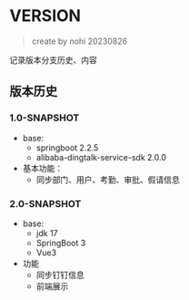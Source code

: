 # VERSION
> create by nohi 20230826

记录版本分支历史、内容

## 版本历史

### 1.0-SNAPSHOT
* base:
  * springboot 2.2.5  
  * alibaba-dingtalk-service-sdk 2.0.0
* 基本功能：
  * 同步部门、用户、考勤、审批、假请信息

### 2.0-SNAPSHOT
* base:
  * jdk 17
  * SpringBoot 3
  * Vue3
* 功能
  * 同步钉钉信息
  * 前端展示
